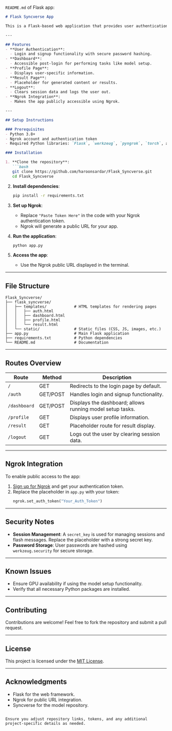 `README.md` of Flask app:

```markdown
# Flask Syncverse App

This is a Flask-based web application that provides user authentication (login and signup), a dashboard for model setup and downloads, and additional routes like profile and results. It also integrates with Ngrok to make the app accessible over a public URL.

---

## Features
- **User Authentication**: 
  - Login and signup functionality with secure password hashing.
- **Dashboard**: 
  - Accessible post-login for performing tasks like model setup.
- **Profile Page**: 
  - Displays user-specific information.
- **Result Page**: 
  - Placeholder for generated content or results.
- **Logout**: 
  - Clears session data and logs the user out.
- **Ngrok Integration**: 
  - Makes the app publicly accessible using Ngrok.

---

## Setup Instructions

### Prerequisites
- Python 3.8+
- Ngrok account and authentication token
- Required Python libraries: `Flask`, `werkzeug`, `pyngrok`, `torch`, and others.

### Installation

1. **Clone the repository**:
   ```bash
   git clone https://github.com/haroonsardar/Flask_Syncverse.git
   cd Flask_Syncverse
   ```

2. **Install dependencies**:
   ```bash
   pip install -r requirements.txt
   ```

3. **Set up Ngrok**:
   - Replace `"Paste Token Here"` in the code with your Ngrok authentication token.
   - Ngrok will generate a public URL for your app.

4. **Run the application**:
   ```bash
   python app.py
   ```

5. **Access the app**:
   - Use the Ngrok public URL displayed in the terminal.

---

## File Structure
```plaintext
Flask_Syncverse/
├── flask_syncverse/
│   ├── templates/            # HTML templates for rendering pages
│   │   ├── auth.html
│   │   ├── dashboard.html
│   │   ├── profile.html
│   │   └── result.html
│   └── static/               # Static files (CSS, JS, images, etc.)
├── app.py                    # Main Flask application
├── requirements.txt          # Python dependencies
└── README.md                 # Documentation
```

---

## Routes Overview

| Route           | Method | Description                                                                 |
|------------------|--------|-----------------------------------------------------------------------------|
| `/`             | GET    | Redirects to the login page by default.                                    |
| `/auth`         | GET/POST | Handles login and signup functionality.                                   |
| `/dashboard`    | GET/POST | Displays the dashboard; allows running model setup tasks.                 |
| `/profile`      | GET    | Displays user profile information.                                         |
| `/result`       | GET    | Placeholder route for result display.                                      |
| `/logout`       | GET    | Logs out the user by clearing session data.                                |

---

## Ngrok Integration
To enable public access to the app:
1. [Sign up for Ngrok](https://ngrok.com/) and get your authentication token.
2. Replace the placeholder in `app.py` with your token:
   ```python
   ngrok.set_auth_token("Your_Auth_Token")
   ```

---

## Security Notes
- **Session Management**: A `secret_key` is used for managing sessions and flash messages. Replace the placeholder with a strong secret key.
- **Password Storage**: User passwords are hashed using `werkzeug.security` for secure storage.

---

## Known Issues
- Ensure GPU availability if using the model setup functionality.
- Verify that all necessary Python packages are installed.

---

## Contributing
Contributions are welcome! Feel free to fork the repository and submit a pull request.

---

## License
This project is licensed under the [MIT License](LICENSE).

---

## Acknowledgments
- Flask for the web framework.
- Ngrok for public URL integration.
- Syncverse for the model repository.
```

Ensure you adjust repository links, tokens, and any additional project-specific details as needed.
